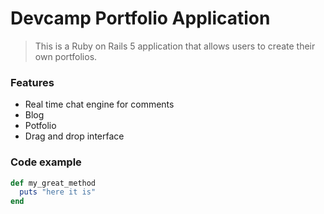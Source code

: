 # Devcamp Portfolio Application

> This is a Ruby on Rails 5 application that allows users to create their own portfolios.

### Features

- Real time chat engine for comments
- Blog
- Potfolio
- Drag and drop interface

### Code example

```ruby
def my_great_method
  puts "here it is"
end
```
